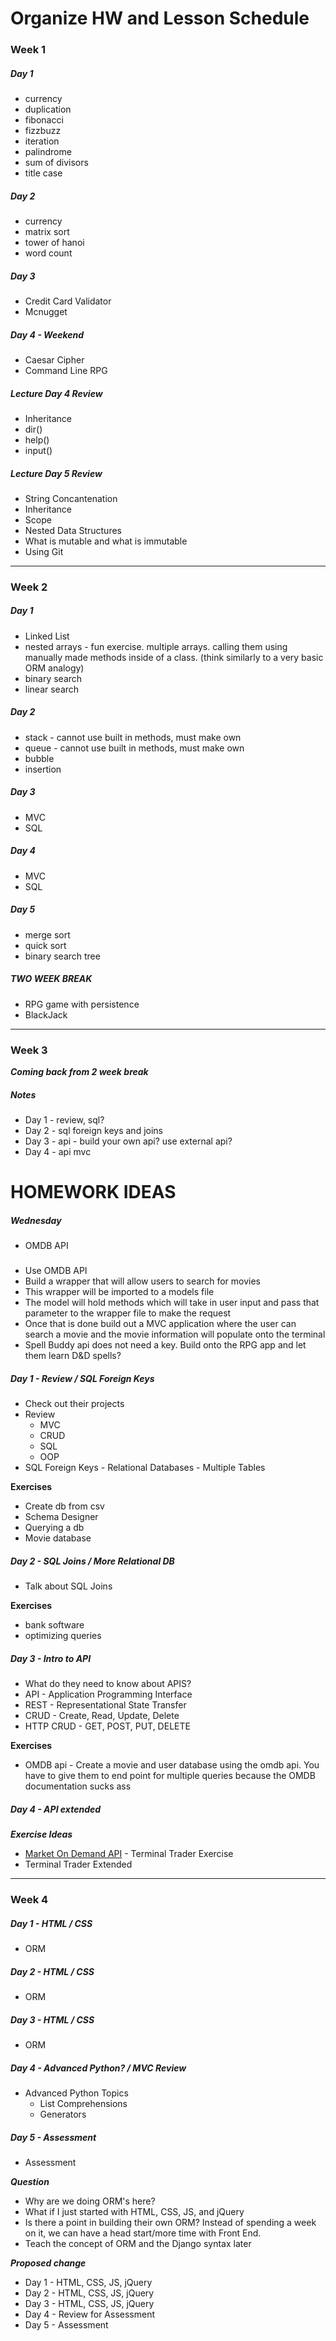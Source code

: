 # Organize HW and Lesson Schedule

### Week 1

##### Day 1
* currency
* duplication
* fibonacci
* fizzbuzz
* iteration
* palindrome
* sum of divisors
* title case

##### Day 2
* currency
* matrix sort
* tower of hanoi
* word count

##### Day 3
* Credit Card Validator
* Mcnugget

##### Day 4 - Weekend
* Caesar Cipher
* Command Line RPG

##### Lecture Day 4 Review
* Inheritance
* dir()
* help()
* input()

##### Lecture Day 5 Review

* String Concantenation
* Inheritance
* Scope
* Nested Data Structures
* What is mutable and what is immutable
* Using Git


---


### Week 2

##### Day 1
* Linked List
* nested arrays - fun exercise. multiple arrays. calling them using manually made methods inside of a class. (think similarly to a very basic ORM analogy)
* binary search
* linear search

##### Day 2
* stack - cannot use built in methods, must make own
* queue - cannot use built in methods, must make own
* bubble
* insertion

##### Day 3
* MVC
* SQL

##### Day 4
* MVC
* SQL 

##### Day 5
* merge sort
* quick sort
* binary search tree

##### TWO WEEK BREAK
* RPG game with persistence
* BlackJack


---
### Week 3

***Coming back from 2 week break***

##### Notes

* Day 1 - review, sql?  
* Day 2 - sql foreign keys and joins
* Day 3 - api - build your own api? use external api?
* Day 4 - api mvc


# HOMEWORK IDEAS

##### Wednesday

* OMDB API

##### 

* Use OMDB API
* Build a wrapper that will allow users to search for movies
* This wrapper will be imported to a models file
* The model will hold methods which will take in user input and pass that parameter to the wrapper file to make the request
* Once that is done build out a MVC application where the user can search a movie and the movie information will populate onto the terminal
* Spell Buddy api does not need a key. Build onto the RPG app and let them learn D&D spells?


##### Day 1 - Review / SQL Foreign Keys

* Check out their projects
* Review 
	* MVC
	* CRUD
	* SQL
	* OOP
* SQL Foreign Keys - Relational Databases - Multiple Tables

**Exercises**

* Create db from csv
* Schema Designer
* Querying a db
* Movie database

##### Day 2 - SQL Joins / More Relational DB

* Talk about SQL Joins

**Exercises**

* bank software
* optimizing queries

##### Day 3 - Intro to API

* What do they need to know about APIS?
* API - Application Programming Interface
* REST - Representational State Transfer
* CRUD - Create, Read, Update, Delete
* HTTP CRUD - GET, POST, PUT, DELETE

**Exercises**

* OMDB api - Create a movie and user database using the omdb api. You have to give them to end point for multiple queries because the OMDB documentation sucks ass

##### Day 4 - API extended 

***Exercise Ideas***

* [Market On Demand API](http://dev.markitondemand.com/MODApis/) - Terminal Trader Exercise
* Terminal Trader Extended

---

### Week 4

##### Day 1 - HTML / CSS
- ORM

##### Day 2 - HTML / CSS
- ORM

##### Day 3 - HTML / CSS
- ORM

##### Day 4 - Advanced Python? / MVC Review
* Advanced Python Topics
	* List Comprehensions
	* Generators


##### Day 5 - Assessment
- Assessment

***Question***

* Why are we doing ORM's here? 
* What if I just started with HTML, CSS, JS, and jQuery
* Is there a point in building their own ORM? Instead of spending a week on it, we can have a head start/more time with Front End. 
* Teach the concept of ORM and the Django syntax later

***Proposed change***

* Day 1 - HTML, CSS, JS, jQuery
* Day 2 - HTML, CSS, JS, jQuery
* Day 3 - HTML, CSS, JS, jQuery
* Day 4 - Review for Assessment
* Day 5 - Assessment





